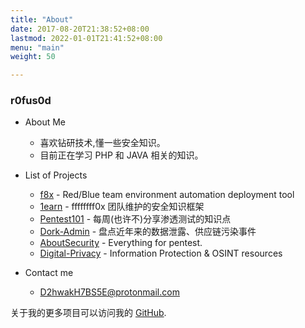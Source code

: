 ```yaml
---
title: "About"
date: 2017-08-20T21:38:52+08:00
lastmod: 2022-01-01T21:41:52+08:00
menu: "main"
weight: 50

---
```


### r0fus0d

- About Me
  - 喜欢钻研技术,懂一些安全知识。
  - 目前正在学习 PHP 和 JAVA 相关的知识。

- List of Projects
  - [f8x](https://github.com/ffffffff0x/f8x) - Red/Blue team environment automation deployment tool
  - [1earn](https://github.com/No-Github/1earn) - ffffffff0x 团队维护的安全知识框架
  - [Pentest101](https://github.com/ffffffff0x/Pentest101) - 每周(也许不)分享渗透测试的知识点
  - [Dork-Admin](https://github.com/ffffffff0x/Dork-Admin) - 盘点近年来的数据泄露、供应链污染事件
  - [AboutSecurity](https://github.com/ffffffff0x/AboutSecurity) - Everything for pentest.
  - [Digital-Privacy](https://github.com/ffffffff0x/Digital-Privacy) - Information Protection & OSINT resources

- Contact me
  - D2hwakH7BS5E@protonmail.com

关于我的更多项目可以访问我的 [GitHub](https://github.com/No-Github).
